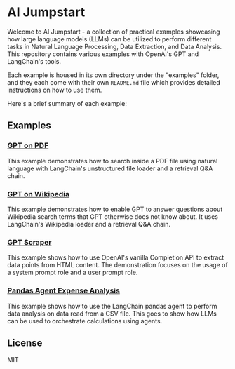 # AI Jumpstart

Welcome to AI Jumpstart - a collection of practical examples showcasing how large language models (LLMs) can be utilized to perform different tasks in Natural Language Processing, Data Extraction, and Data Analysis. This repository contains various examples with OpenAI's GPT and LangChain's tools.

Each example is housed in its own directory under the "examples" folder, and they each come with their own `README.md` file which provides detailed instructions on how to use them. 

Here's a brief summary of each example:

## Examples

### [GPT on PDF](./examples/gpt_on_pdf/README.md)
This example demonstrates how to search inside a PDF file using natural language with LangChain's unstructured file loader and a retrieval Q&A chain.

### [GPT on Wikipedia](./examples/gpt_on_wikipedia/README.md)
This example demonstrates how to enable GPT to answer questions about Wikipedia search terms that GPT otherwise does not know about. It uses LangChain's Wikipedia loader and a retrieval Q&A chain.

### [GPT Scraper](./examples/gpt_scraper/README.md)
This example shows how to use OpenAI's vanilla Completion API to extract data points from HTML content. The demonstration focuses on the usage of a system prompt role and a user prompt role.

### [Pandas Agent Expense Analysis](examples/pandas_agent_data_analysis/README.md)
This example shows how to use the LangChain pandas agent to perform data analysis on data read from a CSV file. This goes to show how LLMs can be used to orchestrate calculations using agents.

## License

MIT
